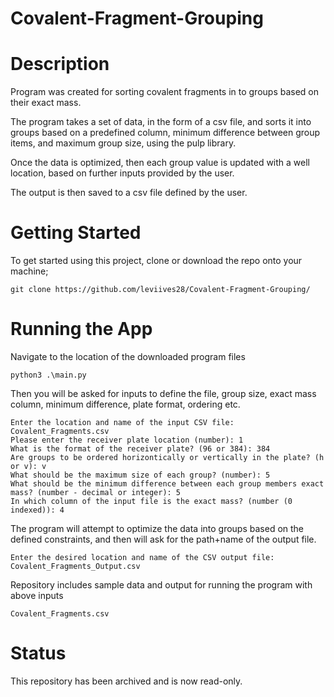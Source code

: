 # Covalent-Fragment-Grouping


# Description
Program was created for sorting covalent fragments in to groups based on their exact mass.

The program takes a set of data, in the form of a csv file, and sorts it into groups based on a predefined column, minimum difference between group items, and maximum group size, using the pulp library.

Once the data is optimized, then each group value is updated with a well location, based on further inputs provided by the user.

The output is then saved to a csv file defined by the user.


# Getting Started
To get started using this project, clone or download the repo onto your machine;

```
git clone https://github.com/leviives28/Covalent-Fragment-Grouping/
```


# Running the App

Navigate to the location of the downloaded program files
```
python3 .\main.py
```

Then you will be asked for inputs to define the file, group size, exact mass column, minimum difference, plate format, ordering etc.

```
Enter the location and name of the input CSV file: Covalent_Fragments.csv
Please enter the receiver plate location (number): 1
What is the format of the receiver plate? (96 or 384): 384
Are groups to be ordered horizontically or vertically in the plate? (h or v): v
What should be the maximum size of each group? (number): 5
What should be the minimum difference between each group members exact mass? (number - decimal or integer): 5
In which column of the input file is the exact mass? (number (0 indexed)): 4
```

The program will attempt to optimize the data into groups based on the defined constraints, and then will ask for the path+name of the output file.

```
Enter the desired location and name of the CSV output file: Covalent_Fragments_Output.csv
```

Repository includes sample data and output for running the program with above inputs
```
Covalent_Fragments.csv
```

# Status

This repository has been archived and is now read-only.
